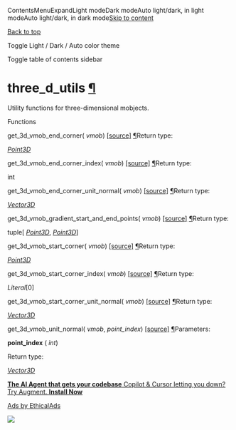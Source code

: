 ContentsMenuExpandLight modeDark modeAuto light/dark, in light modeAuto light/dark, in dark mode[Skip to content](https://docs.manim.community/en/stable/reference/manim.mobject.three_d.three_d_utils.html#furo-main-content)

[Back to top](https://docs.manim.community/en/stable/reference/manim.mobject.three_d.three_d_utils.html#)

Toggle Light / Dark / Auto color theme

Toggle table of contents sidebar

# three\_d\_utils [¶](https://docs.manim.community/en/stable/reference/manim.mobject.three_d.three_d_utils.html\#module-manim.mobject.three_d.three_d_utils "Link to this heading")

Utility functions for three-dimensional mobjects.

Functions

get\_3d\_vmob\_end\_corner( _vmob_) [\[source\]](https://docs.manim.community/en/stable/_modules/manim/mobject/three_d/three_d_utils.html#get_3d_vmob_end_corner) [¶](https://docs.manim.community/en/stable/reference/manim.mobject.three_d.three_d_utils.html#manim.mobject.three_d.three_d_utils.get_3d_vmob_end_corner "Link to this definition")Return type:

[_Point3D_](https://docs.manim.community/en/stable/reference/manim.typing.html#manim.typing.Point3D "manim.typing.Point3D")

get\_3d\_vmob\_end\_corner\_index( _vmob_) [\[source\]](https://docs.manim.community/en/stable/_modules/manim/mobject/three_d/three_d_utils.html#get_3d_vmob_end_corner_index) [¶](https://docs.manim.community/en/stable/reference/manim.mobject.three_d.three_d_utils.html#manim.mobject.three_d.three_d_utils.get_3d_vmob_end_corner_index "Link to this definition")Return type:

int

get\_3d\_vmob\_end\_corner\_unit\_normal( _vmob_) [\[source\]](https://docs.manim.community/en/stable/_modules/manim/mobject/three_d/three_d_utils.html#get_3d_vmob_end_corner_unit_normal) [¶](https://docs.manim.community/en/stable/reference/manim.mobject.three_d.three_d_utils.html#manim.mobject.three_d.three_d_utils.get_3d_vmob_end_corner_unit_normal "Link to this definition")Return type:

[_Vector3D_](https://docs.manim.community/en/stable/reference/manim.typing.html#manim.typing.Vector3D "manim.typing.Vector3D")

get\_3d\_vmob\_gradient\_start\_and\_end\_points( _vmob_) [\[source\]](https://docs.manim.community/en/stable/_modules/manim/mobject/three_d/three_d_utils.html#get_3d_vmob_gradient_start_and_end_points) [¶](https://docs.manim.community/en/stable/reference/manim.mobject.three_d.three_d_utils.html#manim.mobject.three_d.three_d_utils.get_3d_vmob_gradient_start_and_end_points "Link to this definition")Return type:

tuple\[ [_Point3D_](https://docs.manim.community/en/stable/reference/manim.typing.html#manim.typing.Point3D "manim.typing.Point3D"), [_Point3D_](https://docs.manim.community/en/stable/reference/manim.typing.html#manim.typing.Point3D "manim.typing.Point3D")\]

get\_3d\_vmob\_start\_corner( _vmob_) [\[source\]](https://docs.manim.community/en/stable/_modules/manim/mobject/three_d/three_d_utils.html#get_3d_vmob_start_corner) [¶](https://docs.manim.community/en/stable/reference/manim.mobject.three_d.three_d_utils.html#manim.mobject.three_d.three_d_utils.get_3d_vmob_start_corner "Link to this definition")Return type:

[_Point3D_](https://docs.manim.community/en/stable/reference/manim.typing.html#manim.typing.Point3D "manim.typing.Point3D")

get\_3d\_vmob\_start\_corner\_index( _vmob_) [\[source\]](https://docs.manim.community/en/stable/_modules/manim/mobject/three_d/three_d_utils.html#get_3d_vmob_start_corner_index) [¶](https://docs.manim.community/en/stable/reference/manim.mobject.three_d.three_d_utils.html#manim.mobject.three_d.three_d_utils.get_3d_vmob_start_corner_index "Link to this definition")Return type:

_Literal_\[0\]

get\_3d\_vmob\_start\_corner\_unit\_normal( _vmob_) [\[source\]](https://docs.manim.community/en/stable/_modules/manim/mobject/three_d/three_d_utils.html#get_3d_vmob_start_corner_unit_normal) [¶](https://docs.manim.community/en/stable/reference/manim.mobject.three_d.three_d_utils.html#manim.mobject.three_d.three_d_utils.get_3d_vmob_start_corner_unit_normal "Link to this definition")Return type:

[_Vector3D_](https://docs.manim.community/en/stable/reference/manim.typing.html#manim.typing.Vector3D "manim.typing.Vector3D")

get\_3d\_vmob\_unit\_normal( _vmob_, _point\_index_) [\[source\]](https://docs.manim.community/en/stable/_modules/manim/mobject/three_d/three_d_utils.html#get_3d_vmob_unit_normal) [¶](https://docs.manim.community/en/stable/reference/manim.mobject.three_d.three_d_utils.html#manim.mobject.three_d.three_d_utils.get_3d_vmob_unit_normal "Link to this definition")Parameters:

**point\_index** ( _int_)

Return type:

[_Vector3D_](https://docs.manim.community/en/stable/reference/manim.typing.html#manim.typing.Vector3D "manim.typing.Vector3D")

[**The AI Agent that gets your codebase** Copilot & Cursor letting you down? Try Augment. **Install Now**](https://server.ethicalads.io/proxy/click/8458/019600f5-6625-7080-a5e7-635dbde4e0d4/)

[Ads by EthicalAds](https://www.ethicalads.io/advertisers/?ref=ea-text)

![](https://server.ethicalads.io/proxy/view/8458/019600f5-6625-7080-a5e7-635dbde4e0d4/)